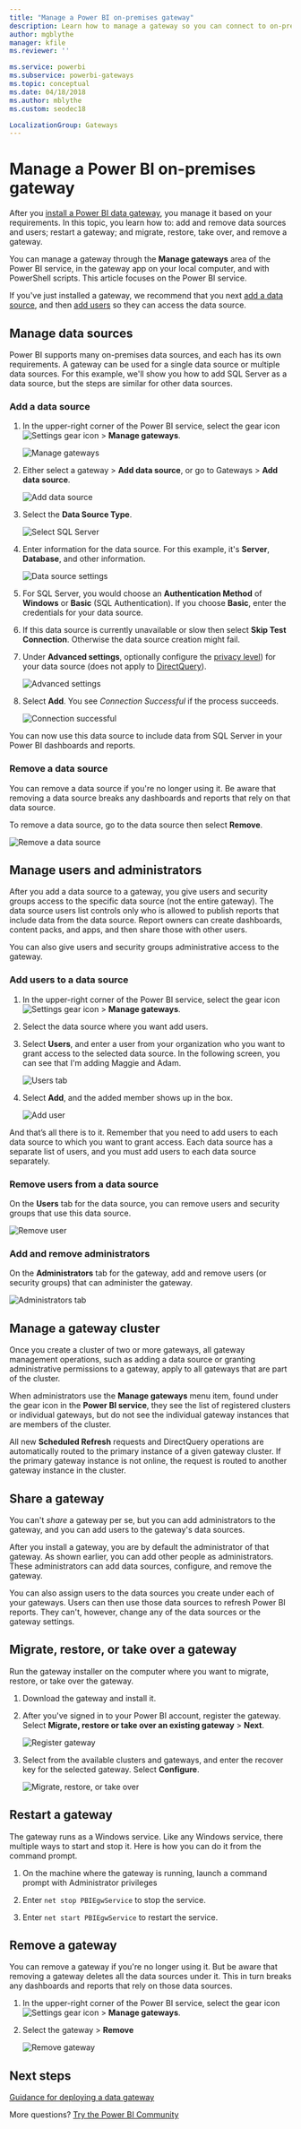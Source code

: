 ```yaml
---
title: "Manage a Power BI on-premises gateway"
description: Learn how to manage a gateway so you can connect to on-premises data in Power BI.
author: mgblythe
manager: kfile
ms.reviewer: ''

ms.service: powerbi
ms.subservice: powerbi-gateways
ms.topic: conceptual
ms.date: 04/18/2018
ms.author: mblythe
ms.custom: seodec18

LocalizationGroup: Gateways
---
```


# Manage a Power BI on-premises gateway

After you [install a Power BI data gateway](service-gateway-install.md), you manage it based on your requirements. In this topic, you learn how to: add and remove data sources and users; restart a gateway; and migrate, restore, take over, and remove a gateway.

You can manage a gateway through the **Manage gateways** area of the Power BI service, in the gateway app on your local computer, and with PowerShell scripts. This article focuses on the Power BI service.

If you've just installed a gateway, we recommend that you next [add a data source](#add-a-data-source), and then [add users](#add-users-to-a-data-source) so they can access the data source.


## Manage data sources

Power BI supports many on-premises data sources, and each has its own requirements. A gateway can be used for a single data source or multiple data sources. For this example, we'll show you how to add SQL Server as a data source, but the steps are similar for other data sources.


### Add a data source

1. In the upper-right corner of the Power BI service, select the gear icon ![Settings gear icon](media/service-gateway-manage/icon-gear.png) > **Manage gateways**.

    ![Manage gateways](media/service-gateway-manage/manage-gateways.png)

1. Either select a gateway > **Add data source**, or go to Gateways > **Add data source**.

    ![Add data source](media/service-gateway-manage/add-data-source.png)

1. Select the **Data Source Type**.

    ![Select SQL Server](media/service-gateway-manage/select-sql-server.png)


1. Enter information for the data source. For this example, it's **Server**, **Database**, and other information.  

    ![Data source settings](media/service-gateway-manage/data-source-settings.png)

1. For SQL Server, you would choose an **Authentication Method** of **Windows** or **Basic** (SQL Authentication).  If you choose **Basic**, enter the credentials for your data source.

1. If this data source is currently unavailable or slow then select **Skip Test Connection**. Otherwise the data source creation might fail.

1. Under **Advanced settings**, optionally configure the [privacy level](https://support.office.com/article/Privacy-levels-Power-Query-CC3EDE4D-359E-4B28-BC72-9BEE7900B540)) for your data source (does not apply to [DirectQuery](desktop-directquery-about.md)).

    ![Advanced settings](media/service-gateway-manage/advanced-settings.png)

1. Select **Add**. You see *Connection Successful* if the process succeeds.

    ![Connection successful](media/service-gateway-manage/connection-successful.png)

You can now use this data source to include data from SQL Server in your Power BI dashboards and reports.

### Remove a data source

You can remove a data source if you're no longer using it. Be aware that removing a data source breaks any dashboards and reports that rely on that data source.

To remove a data source, go to the data source then select **Remove**.

![Remove a data source](media/service-gateway-manage/remove-data-source.png)


## Manage users and administrators

After you add a data source to a gateway, you give users and security groups access to the specific data source (not the entire gateway). The data source users list controls only who is allowed to publish reports that include data from the data source. Report owners can create dashboards, content packs, and apps, and then share those with other users.

You can also give users and security groups administrative access to the gateway.


### Add users to a data source

1. In the upper-right corner of the Power BI service, select the gear icon ![Settings gear icon](media/service-gateway-manage/icon-gear.png) > **Manage gateways**.

2. Select the data source where you want add users.

3. Select **Users**, and enter a user from your organization who you want to grant access to the selected data source. In the following screen, you can see that I'm adding Maggie and Adam.

    ![Users tab](media/service-gateway-manage/users-tab.png)

4. Select **Add**, and the added member shows up in the box.

    ![Add user](media/service-gateway-manage/add-user.png)

And that’s all there is to it. Remember that you need to add users to each data source to which you want to grant access. Each data source has a separate list of users, and you must add users to each data source separately.


### Remove users from a data source

On the **Users** tab for the data source, you can remove users and security groups that use this data source.

![Remove user](media/service-gateway-manage/remove-user.png)


### Add and remove administrators

On the **Administrators** tab for the gateway, add and remove users (or security groups) that can administer the gateway.

![Administrators tab](media/service-gateway-manage/administrators-tab.png)


## Manage a gateway cluster

Once you create a cluster of two or more gateways, all gateway management operations, such as adding a data source or granting administrative permissions to a gateway, apply to all gateways that are part of the cluster. 

When administrators use the **Manage gateways** menu item, found under the gear icon in the **Power BI service**, they see the list of registered clusters or individual gateways, but do not see the individual gateway instances that are members of the cluster.

All new **Scheduled Refresh** requests and DirectQuery operations are automatically routed to the primary instance of a given gateway cluster. If the primary gateway instance is not online, the request is routed to another gateway instance in the cluster.


## Share a gateway

You can't *share* a gateway per se, but you can add administrators to the gateway, and you can add users to the gateway's data sources. 

After you install a gateway, you are by default the administrator of that gateway. As shown earlier, you can add other people as administrators. These administrators can add data sources, configure, and remove the gateway.

You can also assign users to the data sources you create under each of your gateways. Users can then use those data sources to refresh Power BI reports. They can't, however, change any of the data sources or the gateway settings.

## Migrate, restore, or take over a gateway

Run the gateway installer on the computer where you want to migrate, restore, or take over the gateway.

1. Download the gateway and install it.

2. After you've signed in to your Power BI account, register the gateway. Select **Migrate, restore or take over an existing gateway** > **Next**.

    ![Register gateway](media/service-gateway-manage/register-gateway.png)

3. Select from the available clusters and gateways, and enter the recover key for the selected gateway. Select **Configure**.

    ![Migrate, restore, or take over](media/service-gateway-manage/migrate-restore-takeover.png)


## Restart a gateway

The gateway runs as a Windows service. Like any Windows service, there multiple ways to start and stop it. Here is how you can do it from the command prompt.

1. On the machine where the gateway is running, launch a command prompt with Administrator privileges

2. Enter `net stop PBIEgwService` to stop the service.

3. Enter `net start PBIEgwService` to restart the service.


## Remove a gateway

You can remove a gateway if you're no longer using it. But be aware that removing a gateway deletes all the data sources under it. This in turn breaks any dashboards and reports that rely on those data sources.

1. In the upper-right corner of the Power BI service, select the gear icon ![Settings gear icon](media/service-gateway-manage/icon-gear.png) > **Manage gateways**.

2. Select the gateway > **Remove**
   
   ![Remove gateway](media/service-gateway-manage/remove-gateway.png)


## Next steps

[Guidance for deploying a data gateway](service-gateway-deployment-guidance.md)

More questions? [Try the Power BI Community](http://community.powerbi.com/)
